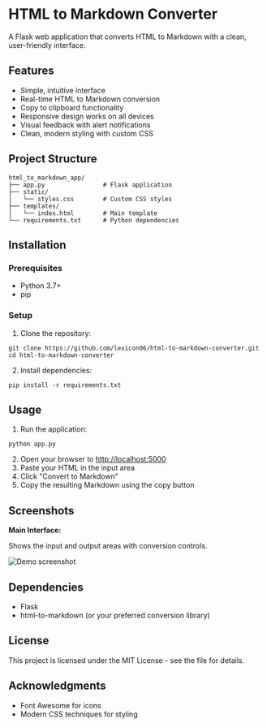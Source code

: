 HTML to Markdown Converter
==========================

A Flask web application that converts HTML to Markdown with a clean, user\-friendly interface.

Features
--------

* Simple, intuitive interface
* Real\-time HTML to Markdown conversion
* Copy to clipboard functionality
* Responsive design works on all devices
* Visual feedback with alert notifications
* Clean, modern styling with custom CSS

Project Structure
-----------------

```
html_to_markdown_app/
├── app.py                # Flask application
├── static/
│   └── styles.css        # Custom CSS styles
├── templates/
│   └── index.html        # Main template
└── requirements.txt      # Python dependencies

```

Installation
------------

### Prerequisites

* Python 3\.7\+
* pip

### Setup

1. Clone the repository: 
```
git clone https://github.com/lexicon06/html-to-markdown-converter.git
cd html-to-markdown-converter
```
2. Install dependencies: 
```
pip install -r requirements.txt
```

Usage
-----

1. Run the application: 
```
python app.py
```
2. Open your browser to <http://localhost:5000>
3. Paste your HTML in the input area
4. Click "Convert to Markdown"
5. Copy the resulting Markdown using the copy button

Screenshots
-----------

**Main Interface:**

Shows the input and output areas with conversion controls.

![Demo screenshot](https://www.pablosan.dev/projects/htmltomd/demo.jpg)

Dependencies
------------

* Flask
* html\-to\-markdown (or your preferred conversion library)

License
-------

This project is licensed under the MIT License \- see the <LICENSE> file for details.

Acknowledgments
---------------

* Font Awesome for icons
* Modern CSS techniques for styling

